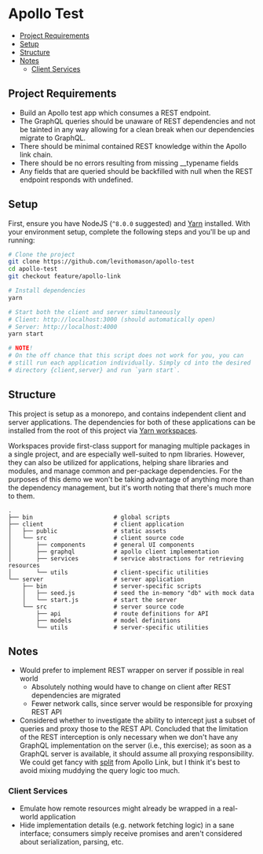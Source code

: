 # Apollo Test

* [Project Requirements](#project-requirements)
* [Setup](#setup)
* [Structure](#structure)
* [Notes](#notes)
  * [Client Services](#client-services)

## Project Requirements

* Build an Apollo test app which consumes a REST endpoint.
* The GraphQL queries should be unaware of REST dependencies and not be tainted in any way allowing for a clean break when our dependencies migrate to GraphQL.
* There should be minimal contained REST knowledge within the Apollo link chain.
* There should be no errors resulting from missing \_\_typename fields
* Any fields that are queried should be backfilled with null when the REST endpoint responds with undefined.

## Setup

First, ensure you have NodeJS (`^8.0.0` suggested) and [Yarn](https://yarnpkg.com/en/docs/install) installed. With your environment setup, complete the following steps and you'll be up and running:

```sh
# Clone the project
git clone https://github.com/levithomason/apollo-test
cd apollo-test
git checkout feature/apollo-link

# Install dependencies
yarn

# Start both the client and server simultaneously
# Client: http://localhost:3000 (should automatically open)
# Server: http://localhost:4000
yarn start

# NOTE!
# On the off chance that this script does not work for you, you can
# still run each application individually. Simply cd into the desired
# directory {client,server} and run `yarn start`.
```

## Structure

This project is setup as a monorepo, and contains independent client and server applications. The dependencies for both of these applications can be installed from the root of this project via [Yarn workspaces](https://yarnpkg.com/lang/en/docs/workspaces/).

Workspaces provide first-class support for managing multiple packages in a single project, and are especially well-suited to npm libraries. However, they can also be utilized for applications, helping share libraries and modules, and manage common and per-package dependencies. For the purposes of this demo we won't be taking advantage of anything more than the dependency management, but it's worth noting that there's much more to them.

```
.
├── bin                       # global scripts
├── client                    # client application
│   ├── public                # static assets
│   └── src                   # client source code
│       ├── components        # general UI components
│       ├── graphql           # apollo client implementation
│       ├── services          # service abstractions for retrieving resources
│       └── utils             # client-specific utilities
└── server                    # server application
    ├── bin                   # server-specific scripts
    │   ├── seed.js           # seed the in-memory "db" with mock data
    │   └── start.js          # start the server
    └── src                   # server source code
        ├── api               # route definitions for API
        ├── models            # model definitions
        └── utils             # server-specific utilities
```

## Notes

* Would prefer to implement REST wrapper on server if possible in real world
  * Absolutely nothing would have to change on client after REST dependencies are migrated
  * Fewer network calls, since server would be responsible for proxying REST API
* Considered whether to investigate the ability to intercept just a subset of queries and proxy those to the REST API. Concluded that the limitation of the REST interception is only necessary when we don't have any GraphQL implementation on the server (i.e., this exercise); as soon as a GraphQL server is available, it should assume all proxying responsibility. We could get fancy with [split](https://www.apollographql.com/docs/link/composition.html#directional) from Apollo Link, but I think it's best to avoid mixing muddying the query logic too much.

### Client Services

* Emulate how remote resources might already be wrapped in a real-world application
* Hide implementation details (e.g. network fetching logic) in a sane interface; consumers simply receive promises and aren't considered about serialization, parsing, etc.
